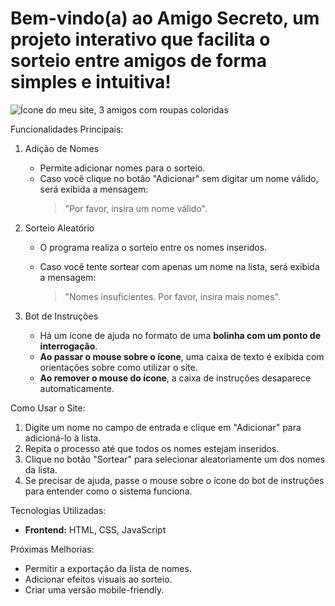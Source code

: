 
<h1>Bem-vindo(a) ao Amigo Secreto, um projeto interativo que facilita o sorteio entre amigos de forma simples e intuitiva!</h1>

![Ícone do meu site, 3 amigos com roupas coloridas](https://github.com/user-attachments/assets/04b0bfa5-9a0d-49db-a2c7-f1933e00498c)


 Funcionalidades Principais:

1. Adição de Nomes
   - Permite adicionar nomes para o sorteio.
   - Caso você clique no botão "Adicionar" sem digitar um nome válido, será exibida a mensagem:
     > "Por favor, insira um nome válido".

2. Sorteio Aleatório
   - O programa realiza o sorteio entre os nomes inseridos.

   - Caso você tente sortear com apenas um nome na lista, será exibida a mensagem:
     > "Nomes insuficientes. Por favor, insira mais nomes".

3. Bot de Instruções
   - Há um ícone de ajuda no formato de uma **bolinha com um ponto de interrogação**.
   - **Ao passar o mouse sobre o ícone**, uma caixa de texto é exibida com orientações sobre como utilizar o site.
   - **Ao remover o mouse do ícone**, a caixa de instruções desaparece automaticamente.

 Como Usar o Site:

1. Digite um nome no campo de entrada e clique em "Adicionar" para adicioná-lo à lista.
2. Repita o processo até que todos os nomes estejam inseridos.
3. Clique no botão "Sortear" para selecionar aleatoriamente um dos nomes da lista.
4. Se precisar de ajuda, passe o mouse sobre o ícone do bot de instruções para entender como o sistema funciona.

 Tecnologias Utilizadas:

- **Frontend:** HTML, CSS, JavaScript

 Próximas Melhorias:

- Permitir a exportação da lista de nomes.
- Adicionar efeitos visuais ao sorteio.
- Criar uma versão mobile-friendly.

